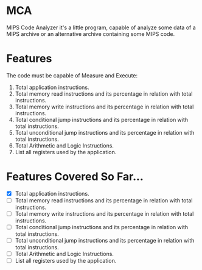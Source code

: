 # MCA

MIPS Code Analyzer it's a little program, capable of analyze some data of a MIPS archive or an alternative archive containing some MIPS code.

# Features

The code must be capable of Measure and Execute:

1. Total application instructions. 
2. Total memory read instructions and its percentage in relation with total instructions.
3. Total memory write instructions and its percentage in relation with total instructions.
4. Total conditional jump instructions and its percentage in relation with total instructions.
5. Total unconditional jump instructions and its percentage in relation with total instructions.
6. Total Arithmetic and Logic Instructions.
7. List all registers used by the application.

# Features Covered So Far...
- [x] Total application instructions.
- [ ] Total memory read instructions and its percentage in relation with total instructions.
- [ ] Total memory write instructions and its percentage in relation with total instructions.
- [ ] Total conditional jump instructions and its percentage in relation with total instructions.
- [ ] Total unconditional jump instructions and its percentage in relation with total instructions.
- [ ] Total Arithmetic and Logic Instructions.
- [ ] List all registers used by the application.
